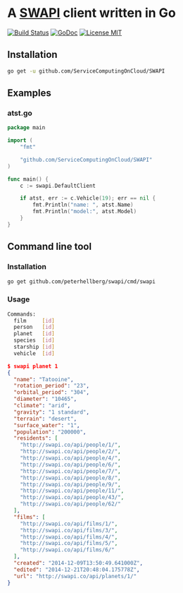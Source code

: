 A [SWAPI](http://swapi.co/) client written in Go
================================================

[![Build Status](https://travis-ci.org/ServiceComputingOnCloud/SWAPI.svg?branch=master)](https://travis-ci.org/ServiceComputingOnCloud/SWAPI)
[![GoDoc](https://img.shields.io/badge/godoc-reference-blue.svg?style=flat)](https://godoc.org/github.com/ServiceComputingOnCloud/SWAPI)
[![License MIT](https://img.shields.io/badge/license-MIT-lightgrey.svg?style=flat)](https://github.com/ServiceComputingOnCloud/SWAPI#license-mit)

## Installation

```bash
go get -u github.com/ServiceComputingOnCloud/SWAPI
```

## Examples

### atst.go

```go
package main

import (
	"fmt"

	"github.com/ServiceComputingOnCloud/SWAPI"
)

func main() {
	c := swapi.DefaultClient

	if atst, err := c.Vehicle(19); err == nil {
		fmt.Println("name: ", atst.Name)
		fmt.Println("model:", atst.Model)
	}
}
```

## Command line tool

### Installation

```bash
go get github.com/peterhellberg/swapi/cmd/swapi
```

### Usage

```bash
Commands:
  film     [id]
  person   [id]
  planet   [id]
  species  [id]
  starship [id]
  vehicle  [id]
```

```json
$ swapi planet 1
{
  "name": "Tatooine",
  "rotation_period": "23",
  "orbital_period": "304",
  "diameter": "10465",
  "climate": "arid",
  "gravity": "1 standard",
  "terrain": "desert",
  "surface_water": "1",
  "population": "200000",
  "residents": [
    "http://swapi.co/api/people/1/",
    "http://swapi.co/api/people/2/",
    "http://swapi.co/api/people/4/",
    "http://swapi.co/api/people/6/",
    "http://swapi.co/api/people/7/",
    "http://swapi.co/api/people/8/",
    "http://swapi.co/api/people/9/",
    "http://swapi.co/api/people/11/",
    "http://swapi.co/api/people/43/",
    "http://swapi.co/api/people/62/"
  ],
  "films": [
    "http://swapi.co/api/films/1/",
    "http://swapi.co/api/films/3/",
    "http://swapi.co/api/films/4/",
    "http://swapi.co/api/films/5/",
    "http://swapi.co/api/films/6/"
  ],
  "created": "2014-12-09T13:50:49.641000Z",
  "edited": "2014-12-21T20:48:04.175778Z",
  "url": "http://swapi.co/api/planets/1/"
}

